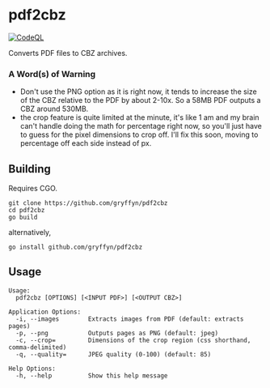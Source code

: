 # pdf2cbz
[![CodeQL](https://github.com/gryffyn/pdf2cbz/actions/workflows/codeql-analysis.yml/badge.svg)](https://github.com/gryffyn/pdf2cbz/actions/workflows/codeql-analysis.yml)

Converts PDF files to CBZ archives.

### A Word(s) of Warning
- Don't use the PNG option as it is right now, it tends to increase the size of the CBZ relative to the PDF by about 2-10x. So a 58MB PDF outputs a CBZ around 530MB.
- the crop feature is quite limited at the minute, it's like 1 am and my brain can't handle doing the math for percentage right now, so you'll just have to guess for the pixel dimensions to crop off. I'll fix this soon, moving to percentage off each side instead of px.

## Building
Requires CGO.

```
git clone https://github.com/gryffyn/pdf2cbz
cd pdf2cbz
go build
```
alternatively,

`go install github.com/gryffyn/pdf2cbz`

## Usage
```
Usage:
  pdf2cbz [OPTIONS] [<INPUT PDF>] [<OUTPUT CBZ>]

Application Options:
  -i, --images        Extracts images from PDF (default: extracts pages)
  -p, --png           Outputs pages as PNG (default: jpeg)
  -c, --crop=         Dimensions of the crop region (css shorthand, comma-delimited)
  -q, --quality=      JPEG quality (0-100) (default: 85)

Help Options:
  -h, --help          Show this help message
```
